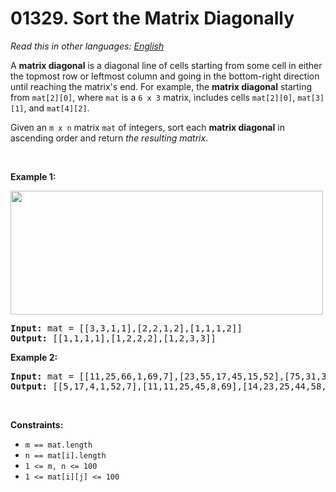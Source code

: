 # 01329. Sort the Matrix Diagonally

  _Read this in other languages:_
    [_English_](README.md)

<p>A <strong>matrix diagonal</strong> is a diagonal line of cells starting from some cell in either the topmost row or leftmost column and going in the bottom-right direction until reaching the matrix&#39;s end. For example, the <strong>matrix diagonal</strong> starting from <code>mat[2][0]</code>, where <code>mat</code> is a <code>6 x 3</code> matrix, includes cells <code>mat[2][0]</code>, <code>mat[3][1]</code>, and <code>mat[4][2]</code>.</p>

<p>Given an <code>m x n</code> matrix <code>mat</code> of integers, sort each <strong>matrix diagonal</strong> in ascending order and return <em>the resulting matrix</em>.</p>

<p>&nbsp;</p>
<p><strong>Example 1:</strong></p>
<img alt="" src="https://assets.leetcode.com/uploads/2020/01/21/1482_example_1_2.png" style="width: 500px; height: 198px;" />
<pre>
<strong>Input:</strong> mat = [[3,3,1,1],[2,2,1,2],[1,1,1,2]]
<strong>Output:</strong> [[1,1,1,1],[1,2,2,2],[1,2,3,3]]
</pre>

<p><strong>Example 2:</strong></p>

<pre>
<strong>Input:</strong> mat = [[11,25,66,1,69,7],[23,55,17,45,15,52],[75,31,36,44,58,8],[22,27,33,25,68,4],[84,28,14,11,5,50]]
<strong>Output:</strong> [[5,17,4,1,52,7],[11,11,25,45,8,69],[14,23,25,44,58,15],[22,27,31,36,50,66],[84,28,75,33,55,68]]
</pre>

<p>&nbsp;</p>
<p><strong>Constraints:</strong></p>

<ul>
	<li><code>m == mat.length</code></li>
	<li><code>n == mat[i].length</code></li>
	<li><code>1 &lt;= m, n &lt;= 100</code></li>
	<li><code>1 &lt;= mat[i][j] &lt;= 100</code></li>
</ul>
